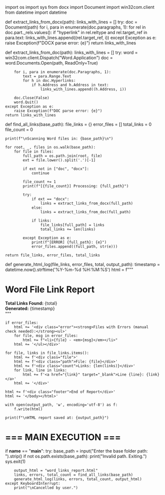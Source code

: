 import os
import sys
from docx import Document
import win32com.client
from datetime import datetime

def extract_links_from_docx(path):
    links_with_lines = []
    try:
        doc = Document(path)
        for i, para in enumerate(doc.paragraphs, 1):
            for rel in doc.part._rels.values():
                if "hyperlink" in rel.reltype and rel.target_ref in para.text:
                    links_with_lines.append((rel.target_ref, i))
    except Exception as e:
        raise Exception(f"DOCX parse error: {e}")
    return links_with_lines

def extract_links_from_doc(path):
    links_with_lines = []
    try:
        word = win32com.client.Dispatch("Word.Application")
        doc = word.Documents.Open(path, ReadOnly=True)

        for i, para in enumerate(doc.Paragraphs, 1):
            text = para.Range.Text
            for h in doc.Hyperlinks:
                if h.Address and h.Address in text:
                    links_with_lines.append((h.Address, i))

        doc.Close(False)
        word.Quit()
    except Exception as e:
        raise Exception(f"DOC parse error: {e}")
    return links_with_lines

def find_all_links(base_path):
    file_links = {}
    error_files = []
    total_links = 0
    file_count = 0

    print(f"\nScanning Word files in: {base_path}\n")

    for root, _, files in os.walk(base_path):
        for file in files:
            full_path = os.path.join(root, file)
            ext = file.lower().split('.')[-1]

            if ext not in ["doc", "docx"]:
                continue

            file_count += 1
            print(f"[{file_count}] Processing: {full_path}")

            try:
                if ext == "docx":
                    links = extract_links_from_docx(full_path)
                else:
                    links = extract_links_from_doc(full_path)

                if links:
                    file_links[full_path] = links
                    total_links += len(links)

            except Exception as e:
                print(f"[ERROR] {full_path}: {e}")
                error_files.append((full_path, str(e)))

    return file_links, error_files, total_links

def generate_html_log(file_links, error_files, total, output_path):
    timestamp = datetime.now().strftime('%Y-%m-%d %H:%M:%S')
    html = f"""<!DOCTYPE html>
<html>
<head>
    <meta charset="UTF-8">
    <title>Word Link Report</title>
    <style>
        body {{
            font-family: 'Segoe UI', sans-serif;
            background: #f5f7fa;
            padding: 30px;
            color: #333;
        }}
        h1 {{
            color: #2c3e50;
        }}
        .summary {{
            background-color: #d9edf7;
            padding: 15px;
            border-left: 5px solid #31708f;
            margin-bottom: 25px;
            font-size: 1.2em;
        }}
        .error {{
            background-color: #f2dede;
            padding: 10px;
            border-left: 5px solid #a94442;
            margin-bottom: 20px;
        }}
        .file {{
            background-color: #fff;
            border-left: 5px solid #3498db;
            margin-bottom: 20px;
            padding: 15px;
            box-shadow: 0 1px 3px rgba(0,0,0,0.1);
        }}
        .file .path {{
            font-weight: bold;
            color: #2980b9;
            word-wrap: break-word;
        }}
        .file .count {{
            color: #27ae60;
            margin: 8px 0;
        }}
        .file a {{
            display: block;
            margin-left: 10px;
            color: #2980b9;
            text-decoration: none;
        }}
        .file a:hover {{
            text-decoration: underline;
        }}
        .footer {{
            margin-top: 40px;
            font-size: 1.1em;
            color: #999;
        }}
    </style>
</head>
<body>
    <h1>Word File Link Report</h1>
    <div class="summary">
        <strong>Total Links Found:</strong> {total}<br>
        <strong>Generated:</strong> {timestamp}
    </div>
"""

    if error_files:
        html += '<div class="error"><strong>Files with Errors (manual check needed):</strong><ul>'
        for file, msg in error_files:
            html += f"<li>{file} - <em>{msg}</em></li>"
        html += '</ul></div>'

    for file, links in file_links.items():
        html += f'<div class="file">'
        html += f'<div class="path">File: {file}</div>'
        html += f'<div class="count">Links: {len(links)}</div>'
        for link, line in links:
            html += f'<a href="{link}" target="_blank">Line {line}: {link}</a>'
        html += '</div>'

    html += f'<div class="footer">End of Report</div>'
    html += '</body></html>'

    with open(output_path, 'w', encoding='utf-8') as f:
        f.write(html)

    print(f"\nHTML report saved at: {output_path}")

# === MAIN EXECUTION ===
if __name__ == "__main__":
    try:
        base_path = input("Enter the base folder path: ").strip()
        if not os.path.exists(base_path):
            print("Invalid path. Exiting.")
            sys.exit(1)

        output_html = "word_links_report.html"
        links, errors, total_count = find_all_links(base_path)
        generate_html_log(links, errors, total_count, output_html)
    except KeyboardInterrupt:
        print("\nCancelled by user.")